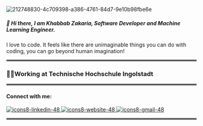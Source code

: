 ![212748830-4c709398-a386-4761-84d7-9e10b98fbe6e](https://github.com/KhabbabZakaria/KhabbabZakaria/assets/46716277/d749e355-208b-4c27-b61b-00af4a9c4677)
##### 👋 Hi there, I am Khabbab Zakaria, Software Developer and Machine Learning Engineer.
I love to code. It feels like there are unimaginable things you can do with coding, you can go beyond human imagination!
<hr style="border:2px solid gray">

### 🧑‍💻Working at Technische Hochschule Ingolstadt 

<hr style="border:2px solid gray">

#### Connect with me:
[![icons8-linkedin-48](https://github.com/KhabbabZakaria/KhabbabZakaria/assets/46716277/7cd1e20c-d7ce-4d26-9288-a3855eb3b8fa)
](https://www.linkedin.com/in/khabbabzakaria/)[![icons8-website-48](https://github.com/KhabbabZakaria/KhabbabZakaria/assets/46716277/c31afb45-9cc4-43c7-8c8b-3ecdfee0e1d3)
](http://zakawolf.pythonanywhere.com) [![icons8-gmail-48](https://github.com/KhabbabZakaria/KhabbabZakaria/assets/46716277/2e4ebbde-5bdf-4189-9d4e-ee5ca8bb0b83)](zakariak.engg@gmail.com)




<hr style="border:2px solid gray">
